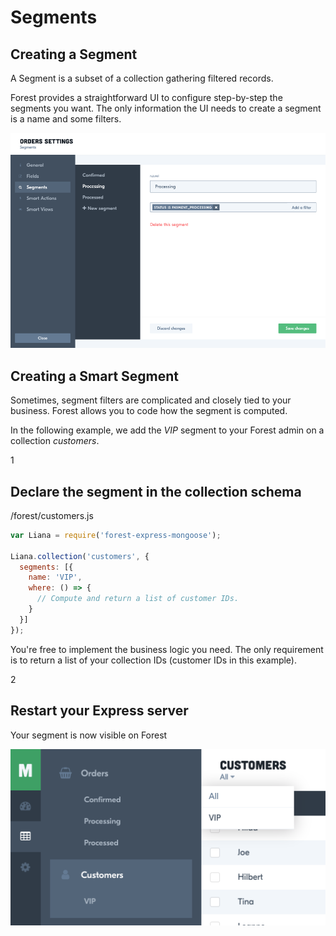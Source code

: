 # Segments

## Creating a Segment

A Segment is a subset of a collection gathering filtered records.

Forest provides a straightforward UI to configure step-by-step the segments you
want. The only information the UI needs to create a segment is a name and some
filters.

![Segment 1`](/public/img/segment-1.png)

## Creating a Smart Segment

Sometimes, segment filters are complicated and closely tied to your business.
Forest allows you to code how the segment is computed.

In the following example, we add the *VIP* segment to your Forest admin on
a collection *customers*.


<div class="l-step l-mb l-pt">
  <span class="l-step__number l-step__number--active u-f-l u-hm-r">1</span>
  <div class="u-o-h">
    <h2 class="l-step__title">Declare the segment in the collection schema</h2>
    <p class="l-step__description">/forest/customers.js</p>
  </div>
</div>

```javascript
var Liana = require('forest-express-mongoose');

Liana.collection('customers', {
  segments: [{
    name: 'VIP',
    where: () => {
      // Compute and return a list of customer IDs.
    }
  }]
});
```

You're free to implement the business logic you need. The only requirement is
to return a list of your collection IDs (customer IDs in this example).

<div class="l-step l-mb l-pt">
  <span class="l-step__number l-step__number--active u-f-l u-hm-r">2</span>
  <div class="u-o-h">
    <h2 class="l-step__title">Restart your Express server</h2>
    <p class="l-step__description">Your segment is now visible on Forest</p>
  </div>
</div>

![Segment 2`](/public/img/segment-2.png)
